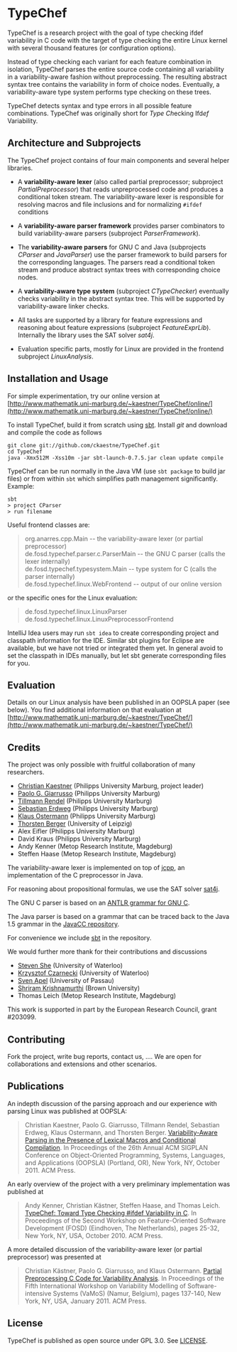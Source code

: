 TypeChef
========

TypeChef is a research project with the goal of type checking ifdef variability in C code with the target of
type checking the entire Linux kernel with several thousand features (or configuration options).

Instead of type checking each variant for each feature combination in isolation, TypeChef parses the
entire source code containing all variability in a variability-aware fashion without preprocessing.
The resulting abstract syntax tree contains the variability in form of choice nodes. Eventually, a
variability-aware type system performs type checking on these trees.

TypeChef detects syntax and type errors in all possible feature combinations. TypeChef was originally short for *Type* *Ch*ecking Ifd*ef* Variability.


Architecture and Subprojects
----------------------------

The TypeChef project contains of four main components and several helper libraries.

* A **variability-aware lexer** (also called partial preprocessor; subproject *PartialPreprocessor*) that
  reads unpreprocessed code and produces a conditional token stream. The variability-aware lexer is responsible
  for resolving macros and file inclusions and for normalizing `#ifdef` conditions

* A **variability-aware parser framework** provides parser combinators to build variability-aware parsers
  (subproject *ParserFramework*).

* The **variability-aware parsers** for GNU C and Java (subprojects *CParser* and *JavaParser*) use the parser
  framework to build parsers for the corresponding languages. The parsers read a conditional token stream and
  produce abstract syntax trees with corresponding choice nodes.

* A **variability-aware type system** (subproject *CTypeChecker*) eventually checks variability in the abstract
  syntax tree. This will be supported by variability-aware linker checks.

* All tasks are supported by a library for feature expressions and reasoning about feature expressions
  (subproject *FeatureExprLib*). Internally the library uses the SAT solver *sat4j*.

* Evaluation specific parts, mostly for Linux are provided in the frontend subproject *LinuxAnalysis*.

Installation and Usage
----------------------

For simple experimentation, try our online version at [http://www.mathematik.uni-marburg.de/~kaestner/TypeChef/online/](http://www.mathematik.uni-marburg.de/~kaestner/TypeChef/online/)

To install TypeChef, build it from scratch using [sbt](http://code.google.com/p/simple-build-tool/). Install
*git* and download and compile the code as follows

    git clone git://github.com/ckaestne/TypeChef.git
    cd TypeChef
    java -Xmx512M -Xss10m -jar sbt-launch-0.7.5.jar clean update compile

TypeChef can be run normally in the Java VM (use `sbt package` to build jar files) or from within `sbt` which
simplifies path management significantly. Example:

    sbt
    > project CParser
    > run filename

Useful frontend classes are:

> org.anarres.cpp.Main                  -- the variability-aware lexer (or partial preprocessor)  
> de.fosd.typechef.parser.c.ParserMain  -- the GNU C parser (calls the lexer internally)  
> de.fosd.typechef.typesystem.Main      -- type system for C (calls the parser internally)  
> de.fosd.typechef.linux.WebFrontend    -- output of our online version

or the specific ones for the Linux evaluation:

> de.fosd.typechef.linux.LinuxParser  
> de.fosd.typechef.linux.LinuxPreprocessorFrontend

IntelliJ Idea users may run `sbt idea` to create corresponding project and classpath information for the IDE. Similar sbt plugins for Eclipse are available, but we have not tried or integrated them yet. In general avoid to set the classpath in IDEs manually, but let sbt generate corresponding files for you.

Evaluation
----------

Details on our Linux analysis have been published in an OOPSLA paper (see below).
You find additional information on that evaluation at [http://www.mathematik.uni-marburg.de/~kaestner/TypeChef/](http://www.mathematik.uni-marburg.de/~kaestner/TypeChef/)


Credits
-------

The project was only possible with fruitful collaboration of many researchers.

* [Christian Kaestner](http://www.uni-marburg.de/fb12/ps/team/kaestner) (Philipps University Marburg, project leader)
* [Paolo G. Giarrusso](http://www.informatik.uni-marburg.de/~pgiarrusso/) (Philipps University Marburg)
* [Tillmann Rendel](http://www.informatik.uni-marburg.de/~rendel/) (Philipps University Marburg)
* [Sebastian Erdweg](http://www.informatik.uni-marburg.de/~seba/) (Philipps University Marburg)
* [Klaus Ostermann](http://www.informatik.uni-marburg.de/~kos/) (Philipps University Marburg)
* [Thorsten Berger](http://bis.uni-leipzig.de/ThorstenBerger) (University of Leipzig)
* Alex Eifler (Philipps University Marburg)
* David Kraus (Philipps University Marburg)
* Andy Kenner (Metop Research Institute, Magdeburg)
* Steffen Haase (Metop Research Institute, Magdeburg)

The variability-aware lexer is implemented on top of [jcpp](http://www.anarres.org/projects/jcpp/), an implementation of the
C preprocessor in Java.

For reasoning about propositional formulas, we use the SAT solver [sat4j](http://www.sat4j.org/).

The GNU C parser is based on an [ANTLR grammar for GNU C](http://www.antlr.org/grammar/cgram).

The Java parser is based on a grammar that can be traced back to the Java 1.5 grammar in the
[JavaCC repository](http://java.net/projects/javacc/downloads/directory/contrib/grammars).

For convenience we include [sbt](http://code.google.com/p/simple-build-tool/) in the repository.

We would further more thank for their contributions and discussions
* [Steven She](http://www.eng.uwaterloo.ca/~shshe/) (University of Waterloo)
* [Krzysztof Czarnecki](http://gsd.uwaterloo.ca/kczarnec) (University of Waterloo)
* [Sven Apel](http://www.infosun.fim.uni-passau.de/spl/apel/) (University of Passau)
* [Shriram Krishnamurthi](http://www.cs.brown.edu/~sk/) (Brown University)
* Thomas Leich (Metop Research Institute, Magdeburg)

This work is supported in part by the European Research Council, grant #203099.

Contributing
------------

Fork the project, write bug reports, contact us, .... We are open for collaborations and extensions and other scenarios.


Publications
------------

An indepth discussion of the parsing approach and our experience with parsing Linux was published at OOPSLA:

> Christian Kaestner, Paolo G. Giarrusso, Tillmann Rendel, Sebastian Erdweg, Klaus Ostermann, and Thorsten Berger. [Variability-Aware Parsing in the Presence of Lexical Macros and Conditional Compilation](http://www.informatik.uni-marburg.de/~kaestner/oopsla11_typechef.pdf). In Proceedings of the 26th Annual ACM SIGPLAN Conference on Object-Oriented Programming, Systems, Languages, and Applications (OOPSLA) (Portland, OR), New York, NY, October 2011. ACM Press.

An early overview of the project with a very preliminary implementation was published at

> Andy Kenner, Christian Kästner, Steffen Haase, and Thomas Leich. [TypeChef: Toward Type Checking #ifdef Variability in C](http://www.informatik.uni-marburg.de/~kaestner/FOSD10-typechef.pdf). In Proceedings of the Second Workshop on Feature-Oriented Software Development (FOSD) (Eindhoven, The Netherlands), pages 25-32, New York, NY, USA, October 2010. ACM Press.

A more detailed discussion of the variability-aware lexer (or partial preprocessor) was presented at

> Christian Kästner, Paolo G. Giarrusso, and Klaus Ostermann. [Partial Preprocessing C Code for Variability Analysis](http://www.informatik.uni-marburg.de/~kaestner/vamos11.pdf). In Proceedings of the Fifth International Workshop on Variability Modelling of Software-intensive Systems (VaMoS) (Namur, Belgium), pages 137-140, New York, NY, USA, January 2011. ACM Press.



License
-------

TypeChef is published as open source under GPL 3.0. See [LICENSE](TypeChef/blob/master/LICENSE).
